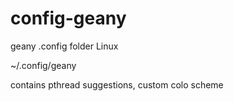 # config-geany
geany .config folder Linux

~/.config/geany

contains pthread suggestions, custom colo scheme
